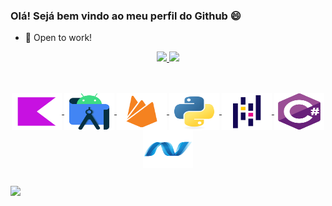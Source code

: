 ### Olá! Sejá bem vindo ao meu perfil do Github 😄

- 💼 Open to work!

<div align="center">
  <a href="https://github.com/vitorflopes">
  <img height="180em" src="https://github-readme-stats.vercel.app/api?username=vitorflopes&show_icons=true&theme=github_dark&include_all_commits=true&count_private=true"/>
  <img height="180em" src="https://github-readme-stats.vercel.app/api/top-langs/?username=vitorflopes&layout=compact&langs_count=7&theme=github_dark"/>
</div>

##

<div align="center" style="display: inline_block"><br>
  <img align="center" alt="Vitor-Js" height="60" width="80" src="https://raw.githubusercontent.com/devicons/devicon/master/icons/kotlin/kotlin-plain.svg">
  <img align="center" alt="Vitor-React" height="60" width="80" src="https://raw.githubusercontent.com/devicons/devicon/master/icons/androidstudio/androidstudio-original.svg">
  <img align="center" alt="Vitor-Ts" height="60" width="80" src="https://raw.githubusercontent.com/devicons/devicon/master/icons/firebase/firebase-plain.svg">
  <img align="center" alt="Vitor-Python" height="60" width="80" src="https://raw.githubusercontent.com/devicons/devicon/master/icons/python/python-original.svg">
  <img align="center" alt="Vitor-Python" height="60" width="80" src="https://raw.githubusercontent.com/devicons/devicon/master/icons/pandas/pandas-original.svg">
  <img align="center" alt="Vitor-Csharp" height="60" width="80" src="https://raw.githubusercontent.com/devicons/devicon/master/icons/csharp/csharp-original.svg">
  <img align="center" alt="Vitor-Csharp" height="60" width="80" src="https://raw.githubusercontent.com/devicons/devicon/master/icons/dot-net/dot-net-original.svg">
</div>

##

<div> 
  <a href="https://www.linkedin.com/in/vitor-ferreira-lopes-7420a221a/" target="_blank"><img src="https://img.shields.io/badge/-LinkedIn-%230077B5?style=for-the-badge&logo=linkedin&logoColor=white" target="_blank"></a> 
</div>

